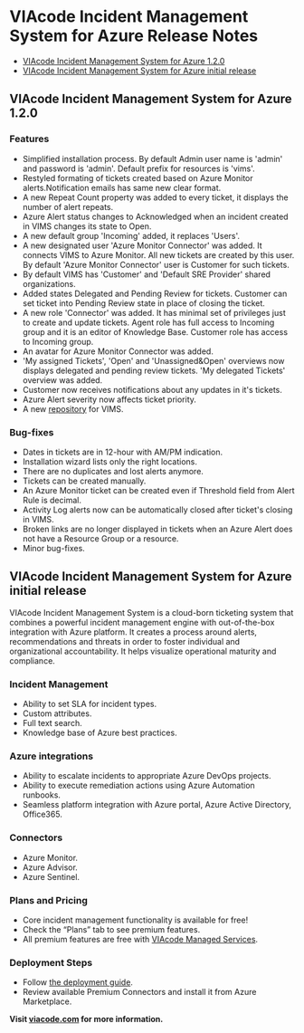 # VIAcode Incident Management System for Azure Release Notes

<!-- TOC -->
- [VIAcode Incident Management System for Azure 1.2.0](#viacode-incident-management-system-for-azure-120)
- [VIAcode Incident Management System for Azure initial release](#viacode-incident-management-system-for-azure-initial-release)  
<!-- TOC END -->

## VIAcode Incident Management System for Azure 1.2.0

### Features

- Simplified installation process. By default Admin user name is 'admin' and password is 'admin'. Default prefix for resources is 'vims'.
- Restyled formating of tickets created based on Azure Monitor alerts.Notification emails has same new clear format.
- A new Repeat Count property was added to every ticket, it displays the number of alert repeats.
- Azure Alert status changes to Acknowledged when an incident created in VIMS changes its state to Open.
- A new default group 'Incoming' added, it replaces 'Users'.
- A new designated user 'Azure Monitor Connector' was added. It connects VIMS to Azure Monitor. All new tickets are created by this user. By default 'Azure Monitor Connector' user is Customer for such tickets.
- By default VIMS has 'Customer' and 'Default SRE Provider' shared organizations.
- Added states Delegated and Pending Review for tickets. Customer can set ticket into Pending Review state in place of closing the ticket.
- A new role 'Connector' was added. It has minimal set of privileges just to create and update tickets. Agent role has full access to Incoming group and it is an editor of Knowledge Base. Customer role has access to Incoming group.
- An avatar for Azure Monitor Connector was added.
- 'My assigned Tickets', 'Open' and 'Unassigned&Open' overviews now displays delegated and pending review tickets. 'My delegated Tickets' overview was added.
- Customer now receives notifications about any updates in it's tickets.
- Azure Alert severity now affects ticket priority.
- A new [repository](https://github.com/VIAcode/VIAcode-Incident-Management-System) for VIMS.

### Bug-fixes

- Dates in tickets are in 12-hour with AM/PM indication.
- Installation wizard lists only the right locations.
- There are no duplicates and lost alerts anymore.
- Tickets can be created manually.
- An Azure Monitor ticket can be created even if Threshold field from Alert Rule is decimal.
- Activity Log alerts now can be automatically closed after ticket's closing in VIMS.
- Broken links are no longer displayed in tickets when an Azure Alert does not have a Resource Group or a resource.
- Minor bug-fixes.

## VIAcode Incident Management System for Azure initial release

VIAcode Incident Management System is a cloud-born ticketing system that combines a powerful incident management engine with out-of-the-box integration with Azure platform. It creates a process around alerts, recommendations and threats in order to foster individual and organizational accountability. It helps visualize operational maturity and compliance.

### Incident Management

- Ability to set SLA for incident types.
- Custom attributes.
- Full text search.
- Knowledge base of Azure best practices.

### Azure integrations

- Ability to escalate incidents to appropriate Azure DevOps projects.
- Ability to execute remediation actions using Azure Automation runbooks.
- Seamless platform integration with Azure portal, Azure Active Directory, Office365.

### Connectors

- Azure Monitor.
- Azure Advisor.
- Azure Sentinel.

### Plans and Pricing

- Core incident management functionality is available for free!
- Check the “Plans” tab to see premium features.
- All premium features are free with [VIAcode Managed Services](https://azuremarketplace.microsoft.com/en-us/marketplace/apps/viacode_consulting-1089577.viacodems?tab=Overview&flightCodes=viacode).

### Deployment Steps

- Follow [the deployment guide](https://github.com/VIAcode/VIAcode-Incident-Management-System-for-Azure/blob/master/VIAcode%20Incident%20Management%20System%20for%20Azure%20deployment%20and%20%D1%81onfiguration%20guide.md).
- Review available Premium Connectors and install it from Azure Marketplace.

**Visit [viacode.com](https://www.viacode.com) for more information.**

